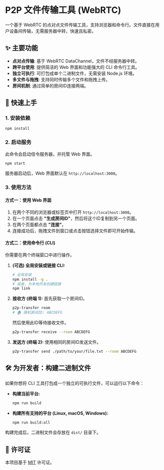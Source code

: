 # P2P 文件传输工具 (WebRTC)

一个基于 WebRTC 的点对点文件传输工具，支持浏览器和命令行。文件直接在用户设备间传输，无需服务器中转，快速且私密。

## ✨ 主要功能

- **点对点传输**: 基于 WebRTC DataChannel，文件不经服务器中转。
- **跨平台使用**: 提供简洁的 Web 界面和功能强大的 CLI 命令行工具。
- **独立可执行**: 可打包成单个二进制文件，无需安装 Node.js 环境。
- **多文件与拖拽**: 支持同时传输多个文件和拖拽上传。
- **房间机制**: 通过简单的房间ID连接两端。

## 🚀 快速上手

### 1. 安装依赖

```bash
npm install
```

### 2. 启动服务

此命令会启动信令服务器，并托管 Web 界面。

```bash
npm start
```

服务器启动后，Web 界面默认在 `http://localhost:3000`。

### 3. 使用方法

#### 方式一：使用 Web 界面

1.  在两个不同的浏览器或标签页中打开 `http://localhost:3000`。
2.  在一个页面点击 **"生成房间ID"**，然后将这个ID复制到另一个页面。
3.  在两个页面都点击 **"连接"**。
4.  连接成功后，拖拽文件到窗口或点击按钮选择文件即可开始传输。

#### 方式二：使用命令行 (CLI)

你需要在两个终端窗口中进行操作。

1.  **(可选) 全局安装或链接 CLI:**
    ```bash
    # 全局安装
    npm install -g .
    # 或者，为本地开发创建链接
    npm link
    ```

2.  **接收方 (终端 1):**
    首先获取一个房间ID。
    ```bash
    p2p-transfer room
    # 🏠 随机房间ID: ABCDEFG
    ```
    然后使用此ID等待接收文件。
    ```bash
    p2p-transfer receive --room ABCDEFG
    ```

3.  **发送方 (终端 2):**
    使用相同的房间ID发送文件。
    ```bash
    p2p-transfer send ./path/to/your/file.txt --room ABCDEFG
    ```

## 🛠️ 为开发者：构建二进制文件

如果你想将 CLI 工具打包成一个独立的可执行文件，可以运行以下命令：

- **构建当前平台:**
  ```bash
  npm run build
  ```

- **构建所有支持的平台 (Linux, macOS, Windows):**
  ```bash
  npm run build:all
  ```

构建完成后，二进制文件会存放在 `dist/` 目录下。

## 📄 许可证

本项目基于 [MIT](LICENSE) 许可证。
